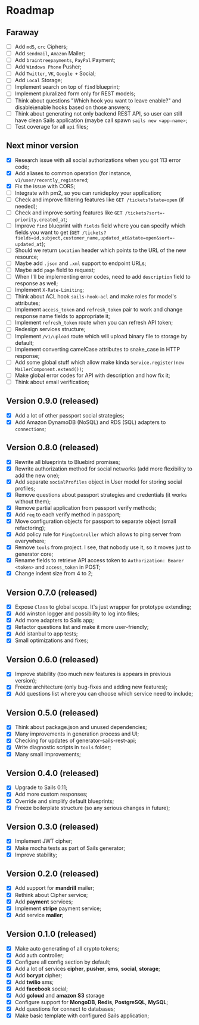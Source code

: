 # Roadmap

## Faraway

- [ ] Add `md5`, `crc` Ciphers;
- [ ] Add `sendmail`, `Amazon` Mailer;
- [ ] Add `braintreepayments`, `PayPal` Payment;
- [ ] Add `Windows Phone` Pusher;
- [ ] Add `Twitter`, `VK`, `Google +` Social;
- [ ] Add `Local` Storage;
- [ ] Implement search on top of `find` blueprint;
- [ ] Implement pluralized form only for REST models;
- [ ] Think about questions "Which hook you want to leave enable?" and disable\enable hooks based on those answers;
- [ ] Think about generating not only backend REST API, so user can still have clean Sails application (maybe call spawn `sails new <app-name>`;
- [ ] Test coverage for all `api` files;

## Next minor version

- [x] Research issue with all social authorizations when you got 113 error code;
- [x] Add aliases to common operation (for instance, `v1/user/recently_registered`;
- [x] Fix the issue with CORS;
- [ ] Integrate with pm2, so you can run\deploy your application;
- [ ] Check and improve filtering features like `GET /tickets?state=open` (if needed);
- [ ] Check and improve sorting features like `GET /tickets?sort=-priority,created_at`;
- [ ] Improve `find` blueprint with `fields` field where you can specify which fields you want to get (`GET /tickets?fields=id,subject,customer_name,updated_at&state=open&sort=-updated_at`);
- [ ] Should we return `Location` header which points to the URL of the new resource;
- [ ] Maybe add `.json` and `.xml` support to endpoint URLs;
- [ ] Maybe add `page` field to request;
- [ ] When I'll be implementing error codes, need to add `description` field to response as well;
- [ ] Implement `X-Rate-Limiting`;
- [ ] Think about ACL hook `sails-hook-acl` and make roles for model's attributes;
- [ ] Implement `access_token` and `refresh_token` pair to work and change response name fields to appropriate it;
- [ ] Implement `refresh_token` route when you can refresh API token;
- [ ] Redesign services structure;
- [ ] Implement `/v1/upload` route which will upload binary file to storage by default;
- [ ] Implement converting camelCase attributes to snake_case in HTTP response;
- [ ] Add some global stuff which allow make kinda `Service.register(new MailerComponent.extend())`;
- [ ] Make global error codes for API with description and how fix it;
- [ ] Think about email verification;

## Version 0.9.0 (released)

- [x] Add a lot of other passport social strategies;
- [x] Add Amazon DynamoDB (NoSQL) and RDS (SQL) adapters to `connections`;

## Version 0.8.0 (released)

- [x] Rewrite all blueprints to Bluebird promises;
- [x] Rewrite authorization method for social networks (add more flexibility to add the new one);
- [x] Add separate `socialProfiles` object in User model for storing social profiles;
- [x] Remove questions about passport strategies and credentials (it works without them);
- [x] Remove partial application from passport verify methods;
- [x] Add `req` to each verify method in passport;
- [x] Move configuration objects for passport to separate object (small refactoring);
- [x] Add policy rule for `PingController` which allows to ping server from everywhere;
- [x] Remove `tools` from project. I see, that nobody use it, so it moves just to generator core;
- [x] Rename fields to retrieve API access token to `Authorization: Bearer <token>` and `access_token` in POST;
- [x] Change indent size from 4 to 2;

## Version 0.7.0 (released)

- [x] Expose `Class` to global scope. It's just wrapper for prototype extending;
- [x] Add winston logger and possibility to log into files;
- [x] Add more adapters to Sails app;
- [x] Refactor questions list and make it more user-friendly;
- [x] Add istanbul to app tests;
- [x] Small optimizations and fixes;

## Version 0.6.0 (released)

- [x] Improve stability (too much new features is appears in previous version);
- [x] Freeze architecture (only bug-fixes and adding new features);
- [x] Add questions list where you can choose which service need to include;

## Version 0.5.0 (released)

- [x] Think about package.json and unused dependencies;
- [x] Many improvements in generation process and UI;
- [x] Checking for updates of generator-sails-rest-api;
- [x] Write diagnostic scripts in `tools` folder;
- [x] Many small improvements;

## Version 0.4.0 (released)

- [x] Upgrade to Sails 0.11;
- [x] Add more custom responses;
- [x] Override and simplify default blueprints;
- [x] Freeze boilerplate structure (so any serious changes in future);

## Version 0.3.0 (released)

- [x] Implement JWT cipher;
- [x] Make mocha tests as part of Sails generator;
- [x] Improve stability;

## Version 0.2.0 (released)

- [x] Add support for **mandrill** mailer;
- [x] Rethink about Cipher service;
- [x] Add **payment** services;
- [x] Implement **stripe** payment service;
- [x] Add service **mailer**;

## Version 0.1.0 (released)
- [x] Make auto generating of all crypto tokens;
- [x] Add auth controller;
- [x] Configure all config section by default;
- [x] Add a lot of services **cipher**, **pusher**, **sms**, **social**, **storage**;
- [x] Add **bcrypt** cipher;
- [x] Add **twilio** sms;
- [x] Add **facebook** social;
- [x] Add **gcloud** and **amazon S3** storage
- [x] Configure support for **MongoDB**, **Redis**, **PostgreSQL**, **MySQL**;
- [x] Add questions for connect to databases;
- [x] Make basic template with configured Sails application;
